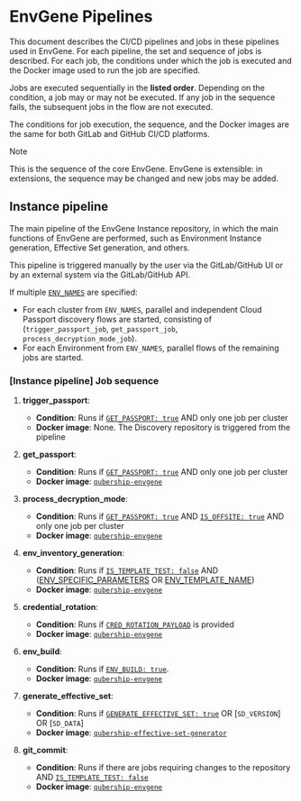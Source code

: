 # EnvGene Pipelines

This document describes the CI/CD pipelines and jobs in these pipelines used in EnvGene. For each pipeline, the set and sequence of jobs is described. For each job, the conditions under which the job is executed and the Docker image used to run the job are specified.

Jobs are executed sequentially in the **listed order**. Depending on the condition, a job may or may not be executed. If any job in the sequence fails, the subsequent jobs in the flow are not executed.

The conditions for job execution, the sequence, and the Docker images are the same for both GitLab and GitHub CI/CD platforms.

> [!NOTE]
> This is the sequence of the core EnvGene. EnvGene is extensible: in extensions, the sequence may be changed and new jobs may be added.

## Instance pipeline

The main pipeline of the EnvGene Instance repository, in which the main functions of EnvGene are performed, such as Environment Instance generation, Effective Set generation, and others.

This pipeline is triggered manually by the user via the GitLab/GitHub UI or by an external system via the GitLab/GitHub API.

If multiple [`ENV_NAMES`](/docs/instance-pipeline-parameters.md#env_names) are specified:

- For each cluster from `ENV_NAMES`, parallel and independent Cloud Passport discovery flows are started, consisting of (`trigger_passport_job`, `get_passport_job`, `process_decryption_mode_job`).
- For each Environment from `ENV_NAMES`, parallel flows of the remaining jobs are started.

### [Instance pipeline] Job sequence

1. **trigger_passport**:
   - **Condition**: Runs if [`GET_PASSPORT: true`](/docs/instance-pipeline-parameters.md#get_passport) AND only one job per cluster
   - **Docker image**: None. The Discovery repository is triggered from the pipeline

2. **get_passport**:
   - **Condition**: Runs if [`GET_PASSPORT: true`](/docs/instance-pipeline-parameters.md#get_passport) AND only one job per cluster
   - **Docker image**: [`qubership-envgene`](https://github.com/Netcracker/qubership-envgene/pkgs/container/qubership-envgene)

3. **process_decryption_mode**:
   - **Condition**: Runs if [`GET_PASSPORT: true`](/docs/instance-pipeline-parameters.md#get_passport) AND [`IS_OFFSITE: true`](/docs/instance-pipeline-parameters.md#is_offsite) AND only one job per cluster
   - **Docker image**: [`qubership-envgene`](https://github.com/Netcracker/qubership-envgene/pkgs/container/qubership-envgene)

4. **env_inventory_generation**:
   - **Condition**: Runs if [`IS_TEMPLATE_TEST: false`](/docs/instance-pipeline-parameters.md#env_template_test) AND ([ENV_SPECIFIC_PARAMETERS](/docs/instance-pipeline-parameters.md#env_specific_params) OR [ENV_TEMPLATE_NAME](/docs/instance-pipeline-parameters.md#env_template_name))
   - **Docker image**: [`qubership-envgene`](https://github.com/Netcracker/qubership-envgene/pkgs/container/qubership-envgene)

5. **credential_rotation**:
   - **Condition**: Runs if [`CRED_ROTATION_PAYLOAD`](/docs/instance-pipeline-parameters.md#cred_rotation_payload) is provided
   - **Docker image**: [`qubership-envgene`](https://github.com/Netcracker/qubership-envgene/pkgs/container/qubership-envgene)

6. **env_build**:
   - **Condition**: Runs if [`ENV_BUILD: true`](/docs/instance-pipeline-parameters.md#env_builder).
   - **Docker image**: [`qubership-envgene`](https://github.com/Netcracker/qubership-envgene/pkgs/container/qubership-envgene)

7. **generate_effective_set**:
   - **Condition**: Runs if [`GENERATE_EFFECTIVE_SET: true`](/docs/instance-pipeline-parameters.md#generate_effective_set) OR [`SD_VERSION`] OR [`SD_DATA`]
   - **Docker image**: [`qubership-effective-set-generator`](https://github.com/Netcracker/qubership-envgene/pkgs/container/qubership-effective-set-generator)

8. **git_commit**:
   - **Condition**: Runs if there are jobs requiring changes to the repository AND [`IS_TEMPLATE_TEST: false`](/docs/instance-pipeline-parameters.md#env_template_test)
   - **Docker image**: [`qubership-envgene`](https://github.com/Netcracker/qubership-envgene/pkgs/container/qubership-envgene)